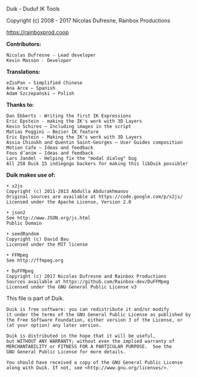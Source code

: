 Duik - Duduf IK Tools

Copyright (c) 2008 - 2017 Nicolas Dufresne, Rainbox Productions

https://rainboxprod.coop

__Contributors:__

    Nicolas Dufresne - Lead developer
    Kevin Masson - Developer

__Translations:__

    eZioPan – Simplified Chinese
    Ana Arce – Spanish
    Adam Szczepański – Polish

__Thanks to:__

    Dan Ebberts - Writing the first IK Expressions
    Eric Epstein - making the IK's work with 3D Layers
    Kevin Schires – Including images in the script
    Matias Poggini – Bezier IK feature
    Eric Epstein - Making the IK's work with 3D Layers
    Assia Chioukh and Quentin Saint-Georges – User Guides composition
    Motion Cafe – Ideas and feedback
    Fous d’anim – Ideas and feedback
    Lars Jandel - Helping fix the "modal dialog" bug
    All 258 Duik 15 indiegogo backers for making this libDuik possible!

__Duik makes use of:__

    • x2js
    Copyright (c) 2011-2013 Abdulla Abdurakhmanov
    Original sources are available at https://code.google.com/p/x2js/
    Licensed under the Apache License, Version 2.0

    • json2
    See http://www.JSON.org/js.html
    Public Domain

    • seedRandom
    Copyright (c) David Bau
    Licensed under the MIT license

    • FFMpeg
    See http://ffmpeg.org

    • DuFFMpeg
    Copyright (c) 2017 Nicolas Dufresne and Rainbox Productions
    Sources available at https://github.com/Rainbox-dev/DuFFMpeg
    Licensed under the GNU General Public License v3

This file is part of Duik.

    Duik is free software: you can redistribute it and/or modify
    it under the terms of the GNU General Public License as published by
    the Free Software Foundation, either version 3 of the License, or
    (at your option) any later version.

    Duik is distributed in the hope that it will be useful,
    but WITHOUT ANY WARRANTY; without even the implied warranty of
    MERCHANTABILITY or FITNESS FOR A PARTICULAR PURPOSE.  See the
    GNU General Public License for more details.

    You should have received a copy of the GNU General Public License
    along with Duik. If not, see <http://www.gnu.org/licenses/>.
